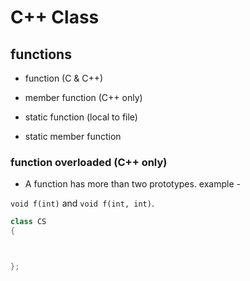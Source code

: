 # C++ Class #

## functions ##
* function (C & C++)
* member function (C++ only)

* static function (local to file)
* static member function

### function overloaded (C++ only) ###
* A function has more than two prototypes.
example -

`void f(int)` and `void f(int, int)`. 










```c++
class CS
{



};
```

